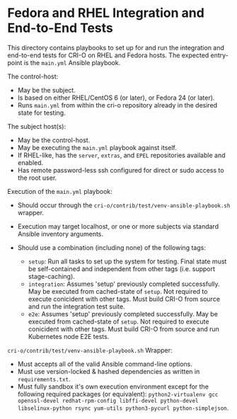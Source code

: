 # Fedora and RHEL Integration and End-to-End Tests

This directory contains playbooks to set up for and run the integration and
end-to-end tests for CRI-O on RHEL and Fedora hosts.  The expected entry-point
is the ``main.yml`` Ansible playbook.

The control-host:

 - May be the subject.
 - Is based on either RHEL/CentOS 6 (or later), or Fedora 24 (or later).
 - Runs ``main.yml`` from within the cri-o repository already in the
   desired state for testing.

The subject host(s):

 - May be the control-host.
 - May be executing the ``main.yml`` playbook against itself.
 - If RHEL-like, has the ``server``, ``extras``, and ``EPEL`` repositories available
   and enabled.
 - Has remote password-less ssh configured for direct or sudo access to the root user.

Execution of the ``main.yml`` playbook:

 - Should occur through the ``cri-o/contrib/test/venv-ansible-playbook.sh`` wrapper.
 - Execution may target localhost, or one or more subjects via standard Ansible
   inventory arguments.
 - Should use a combination (including none) of the following tags:

     - ``setup``: Run all tasks to set up the system for testing. Final state must
                  be self-contained and independent from other tags (i.e. support
                  stage-caching).
     - ``integration``: Assumes 'setup' previously completed successfully.
                        May be executed from cached-state of ``setup``.
                        Not required to execute conicident with other tags.
                        Must build CRI-O from source and run the
                        integration test suite.
     - ``e2e``: Assumes 'setup' previously completed successfully.  May be executed
                from cached-state of ``setup``. Not required to execute conicident with
                other tags.  Must build CRI-O from source and run Kubernetes node
                E2E tests.

``cri-o/contrib/test/venv-ansible-playbook.sh`` Wrapper:

 - Must accepts all of the valid Ansible command-line options.
 - Must use version-locked & hashed dependencies as written in ``requirements.txt``.
 - Must fully sandbox it's own execution environment except for the following
   required packages (or equivalent): ``python2-virtualenv gcc openssl-devel
   redhat-rpm-config libffi-devel python-devel libselinux-python rsync
   yum-utils python3-pycurl python-simplejson``.
